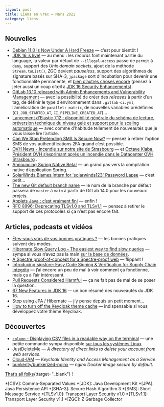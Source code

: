 ```yaml
---
layout: post
title: Liens en vrac — Mars 2021
category: liens
---
```


## Nouvelles

- [Debian 11.0 Is Now Under A Hard Freeze](https://www.phoronix.com/scan.php?page=news_item&px=Debian-11.0-Hard-Freeze)
  — c’est pour bientôt !
- [JDK 16 is live!](https://blogs.oracle.com/thejavatutorials/jdk-16-is-live)
  — au menu : les _records_ font maintenant partie du language, la valeur par défaut de `--illegal-access` passe
  de `permit` à `deny`, support des _Unix domain sockets_, ajout de la méthode `Stream.toList()`, ZGC devient
  _pauseless_, support des algorithmes de signature basés sur SHA-3, `jpackage` sort d’incubation pour devenir une
  fonctionnalité permanente, et [bien d’autres choses encore](https://jdk.java.net/16/release-notes) (pensez à jeter
  aussi un coup d’œil à [JDK 16 Security Enhancements](https://seanjmullan.org/blog/2021/03/18/jdk16)).
- [GitLab 13.10 released with Admin Enhancements and Vulnerability Management](https://about.gitlab.com/releases/2021/03/22/gitlab-13-10-released/)
  — avec la possibilité de créer des _releases_ à partir d’un tag, de définir le type d’environnement
  dans `.gitlab-ci.yml`, l’amélioration de
  `parallel: matrix`, de nouvelles variables prédéfinies (`CI_JOB_STARTED_AT`, `CI_PIPELINE_CREATED_AT`)…
- [Lancement d’Elastic 7.12 : disponibilité générale du schéma de lecture, préversion technique du niveau gelé et support pour le scaling automatique](https://www.elastic.co/fr/blog/whats-new-elastic-7-12-0-schema-on-read-frozen-tier-autoscaling)
  — avec comme d’habitude tellement de nouveautés que je vous laisse lire l’article.
- [Can We Stop Pretending SMS Is Secure Now?](https://krebsonsecurity.com/2021/03/can-we-stop-pretending-sms-is-secure-now/)
  — pensez à retirer l’option SMS de vos authentifications 2FA quand c’est possible.
- [OVH News - Incendie sur notre site de Strasbourg](https://www.ovh.com/fr/news/presse/cpl1785.dernieres-informations-notre-site-strasbourg)
  —
  et [Octave Klaba, Président OVH s’exprimant après un incendie dans le Datacenter OVH Strasbourg](https://www.youtube.com/watch?v=AU5_rqQc1-g)
  .
- [Announcing Spring Native Beta!](https://spring.io/blog/2021/03/11/announcing-spring-native-beta)
  — un grand pas vers la compilation native d’application Spring.
- [SolarWinds Blames Intern for 'solarwinds123' Password Lapse](https://thehackernews.com/2021/03/solarwinds-blame-intern-for-weak.html)
  — c’est petit…
- [The new Git default branch name](https://about.gitlab.com/blog/2021/03/10/new-git-default-branch-name/)
  — le nom de la branche par défaut passera de `master` à `main` à partir de GitLab 14.0 pour les nouveaux projets.
- [Applets Java : c’est vraiment fini](https://www.programmez.com/actualites/applets-java-cest-vraiment-fini-31592)
  — enfin !
- [RFC 8996: Deprecating TLSv1.0 and TLSv1.1](https://www.bortzmeyer.org/8996.html)
  — pensez à retirer le support de ces protocoles si ça n’est pas encore fait.

## Articles, podcasts et vidéos

- [Êtes-vous sûrs de vos bonnes pratiques ?](https://www.geek-directeur-technique.com/2021/02/18/etes-vous-surs-de-vos-bonnes-pratiques)
  — les bonnes pratiques suivent des modes.
- [Hibernate Slow Query Log – The easiest way to find slow queries](https://thorben-janssen.com/hibernate-slow-query-log/)
  — sympa si vous n’avez pas la
  main [sur la base de données](https://www.cybertec-postgresql.com/en/3-ways-to-detect-slow-queries-in-postgresql/).
- [A Spectre proof-of-concept for a Spectre-proof web](https://security.googleblog.com/2021/03/a-spectre-proof-of-concept-for-spectre.html)
  — flippant !
- [Introducing sigstore: Easy Code Signing & Verification for Supply Chain Integrity](https://security.googleblog.com/2021/03/introducing-sigstore-easy-code-signing.html)
  — j’ai encore un peu de mal à voir comment ça fonctionne, mais ça à l’air intéressant.
- [Pull Requests Considered Harmful](https://medium.com/@franciscomt/pull-requests-considered-harmful-c3a10af8becd)
  — ça ne fait pas de mal de se poser la question.
- [67 New Features in JDK 16](https://www.azul.com/67-new-features-in-jdk-16/)
  — un bon résumé des nouveautés du JDK 16.
- [Stop using JPA / Hibernate](https://www.stemlaur.com/blog/2021/03/30/tech-hibern-hate/)
  — j’y pense depuis un petit moment…
- [How to turn off the Keycloak theme cache](https://keycloakthemes.com/blog/how-to-turn-off-the-keycloak-theme-cache)
  — indispensable si vous développez votre thème Keycloak.

## Découvertes

- [`column` - Displaying CSV files in a readable way on the terminal](http://meta.libera.cc/2021/03/displaying-csv-files-in-readable-way-on.html)
  — une petite commande sympa disponible [sur tous les systèmes Linux](https://fr.wikipedia.org/wiki/Util-linux).
- [JustDeleteMe](https://justdeleteme.xyz/)
  — _A directory of direct links to delete your account from web services_.
- [Cloud-IAM](https://www.cloud-iam.com/)
  — _Keycloak Identity and Access Management as a Service_.
- [ bunkerity/bunkerized-nginx](https://github.com/bunkerity/bunkerized-nginx)
  — _nginx Docker image secure by default_.

[That’s all folks](https://www.youtube.com/watch?v=fQQxhyhdg-w "Periphery - Reptile"){:target="_blank"} !

<!-- prettier-ignore-start -->
*[CSV]: Comma-Separated Values
*[JDK]: Java Development Kit
*[JPA]: Java Persistence API
*[SHA-3]: Secure Hash Algorithm 3
*[SMS]: Short Message Service
*[TLSv1.0]: Transport Layer Security v1.0
*[TLSv1.1]: Transport Layer Security v1.1
*[ZGC]: Z Garbage Collector
<!-- prettier-ignore-end -->
